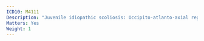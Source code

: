 ```yaml
---
ICD10: M4111
Description: "Juvenile idiopathic scoliosis: Occipito-atlanto-axial region"
Matters: Yes
Weight: 1
---
```


